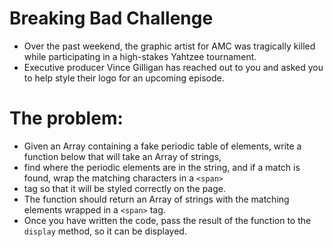 # Breaking Bad Challenge

- Over the past weekend, the graphic artist for AMC was tragically killed while participating in a high-stakes Yahtzee tournament.
- Executive producer Vince Gilligan has reached out to you and asked you to help style their logo for an upcoming episode.

# The problem:

- Given an Array containing a fake periodic table of elements, write a function below that will take an Array of strings,
- find where the periodic elements are in the string, and if a match is found, wrap the matching characters in a `<span>`
- tag so that it will be styled correctly on the page.
- The function should return an Array of strings with the matching elements wrapped in a `<span>` tag.
- Once you have written the code, pass the result of the function to the `display` method, so it can be displayed.
